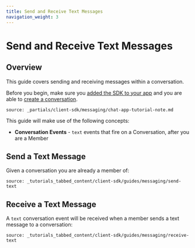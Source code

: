 ```yaml
---
title: Send and Receive Text Messages
navigation_weight: 3
---
```


# Send and Receive Text Messages

## Overview

This guide covers sending and receiving messages within a conversation.

Before you begin, make sure you [added the SDK to your app](/client-sdk/setup/add-sdk-to-your-app) and you are able to [create a conversation](/client-sdk/in-app-messaging/guides/simple-conversation).

```partial
source: _partials/client-sdk/messaging/chat-app-tutorial-note.md
```


This guide will make use of the following concepts:

- **Conversation Events** - `text` events that fire on a Conversation, after you are a Member




## Send a Text Message

Given a conversation you are already a member of:

```tabbed_content
source: _tutorials_tabbed_content/client-sdk/guides/messaging/send-text
```

## Receive a Text Message

A `text` conversation event will be received when a member sends a text message to a conversation:

```tabbed_content
source: _tutorials_tabbed_content/client-sdk/guides/messaging/receive-text
```
